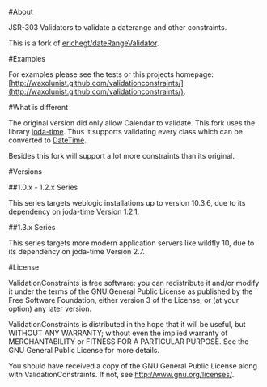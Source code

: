 #About

JSR-303 Validators to validate a daterange and other constraints.

This is a fork of [erichegt/dateRangeValidator](https://github.com/erichegt/dateRangeValidator).

#Examples 

For examples please see the tests or this projects homepage: [http://waxolunist.github.com/validationconstraints/](http://waxolunist.github.com/validationconstraints/).

#What is different

The original version did only allow Calendar to validate. This fork uses the library [joda-time](http://joda-time.sourceforge.net/).
Thus it supports validating every class which can be converted to [DateTime](http://joda-time.sourceforge.net/api-release/index.html).

Besides this fork will support a lot more constraints than its original.

#Versions

##1.0.x - 1.2.x Series

This series targets weblogic installations up to version 10.3.6, due to its dependency on joda-time Version 1.2.1.

##1.3.x Series

This series targets more modern application servers like wildfly 10, due to its dependency on joda-time Version 2.7.

#License

ValidationConstraints is free software: you can redistribute it and/or modify
it under the terms of the GNU General Public License as published by
the Free Software Foundation, either version 3 of the License, or
(at your option) any later version.

ValidationConstraints is distributed in the hope that it will be useful,
but WITHOUT ANY WARRANTY; without even the implied warranty of
MERCHANTABILITY or FITNESS FOR A PARTICULAR PURPOSE.  See the
GNU General Public License for more details.

You should have received a copy of the GNU General Public License
along with ValidationConstraints.  If not, see <http://www.gnu.org/licenses/>.
